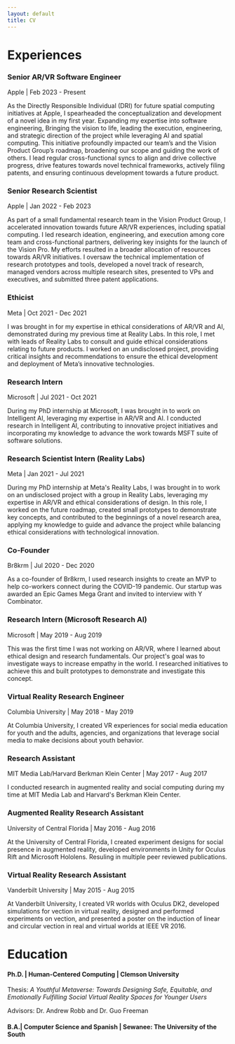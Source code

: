 ```yaml
---
layout: default
title: CV
---
```


<div class="cv-container">
    <h1>Experiences</h1>
    <div class="experience">
        <h3>Senior AR/VR Software Engineer</h3>
        <p>Apple | Feb 2023 - Present </p>
        <p>
            As the Directly Responsible Individual (DRI) for future spatial computing initiatives at Apple, I spearheaded the conceptualization and development of a novel idea in my first year. Expanding my expertise into software engineering, Bringing the vision to life, leading the execution, engineering, and strategic direction of the project while leveraging AI and spatial computing. This initiative profoundly impacted our team’s and the Vision Product Group’s roadmap, broadening our scope and guiding the work of others. I lead regular cross-functional syncs to align and drive collective progress, drive features towards novel technical frameworks, actively filing patents, and ensuring continuous development towards a future product.
        </p>
    </div>
    <div class="experience">
        <h3>Senior Research Scientist</h3>
        <p>Apple | Jan 2022 - Feb 2023 </p>
        <p>
            As part of a small fundamental research team in the Vision Product Group, I accelerated innovation towards future AR/VR experiences, including spatial computing. I led research ideation, engineering, and execution among core team and cross-functional partners, delivering key insights for the launch of the Vision Pro. My efforts resulted in a broader allocation of resources towards AR/VR initiatives. I oversaw the technical implementation of research prototypes and tools, developed a novel track of research, managed vendors across multiple research sites, presented to VPs and executives, and submitted three patent applications.
        </p>
    </div>
    <div class="experience">
        <h3>Ethicist</h3>
        <p>Meta | Oct 2021 - Dec 2021 </p>
        <p>
            I was brought in for my expertise in ethical considerations of AR/VR and AI, demonstrated during my previous time at Reality Labs. In this role, I met with leads of Reality Labs to consult and guide ethical considerations relating to future products. I worked on an undisclosed project, providing critical insights and recommendations to ensure the ethical development and deployment of Meta’s innovative technologies.
        </p>
    </div>
    <div class="experience">
        <h3>Research Intern</h3>
        <p>Microsoft | Jul 2021 - Oct 2021 </p>
        <p>
            During my PhD internship at Microsoft, I was brought in to work on Intelligent AI, leveraging my expertise in AR/VR and AI. I conducted research in Intelligent AI, contributing to innovative project initiatives and incorporating my knowledge to advance the work towards MSFT suite of software solutions.
        </p>
    </div>
    <div class="experience">
        <h3>Research Scientist Intern (Reality Labs)</h3>
        <p>Meta | Jan 2021 - Jul 2021 </p>
        <p>
            During my PhD internship at Meta's Reality Labs, I was brought in to work on an undisclosed project with a group in Reality Labs, leveraging my expertise in AR/VR and ethical considerations of design. In this role, I worked on the future roadmap, created small prototypes to demonstrate key concepts, and contributed to the beginnings of a novel research area, applying my knowledge to guide and advance the project while balancing ethical considerations with technological innovation.
        </p>
    </div>
    <div class="experience">
        <h3>Co-Founder</h3>
        <p>Br8krm | Jul 2020 - Dec 2020 </p>
        <p>
            As a co-founder of Br8krm, I used research insights to create an MVP to help co-workers connect during the COVID-19 pandemic. Our startup was awarded an Epic Games Mega Grant and invited to interview with Y Combinator.
        </p>
    </div>
    <div class="experience">
        <h3>Research Intern (Microsoft Research AI)</h3>
        <p>Microsoft | May 2019 - Aug 2019 </p>
        <p>
            This was the first time I was not working on AR/VR, where I learned about ethical design and research fundamentals. Our project's goal was to investigate ways to increase empathy in the world. I researched initiatives to achieve this and built prototypes to demonstrate and investigate this concept.
        </p>
    </div>
    <div class="experience">
        <h3>Virtual Reality Research Engineer</h3>
        <p>Columbia University | May 2018 - May 2019 </p>
        <p>
            At Columbia University, I created VR experiences for social media education for youth and the adults, agencies, and organizations that leverage social media to make decisions about youth behavior.
        </p>
    </div>
    <div class="experience">
        <h3>Research Assistant</h3>
        <p>MIT Media Lab/Harvard Berkman Klein Center | May 2017 - Aug 2017</p>
        <p>
            I conducted research in augmented reality and social computing during my time at MIT Media Lab and Harvard's Berkman Klein Center.
        </p>
    </div>
    <div class="experience">
        <h3>Augmented Reality Research Assistant</h3>
        <p>University of Central Florida | May 2016 - Aug 2016</p>
        <p>
            At the University of Central Florida, I created experiment designs for social presence in augmented reality, developed environments in Unity for Oculus Rift and Microsoft Hololens. Resuling in multiple peer reviewed publications. 
        </p>
    </div>
 <div class="experience">
       <h3>Virtual Reality Research Assistant</h3>
       <p>Vanderbilt University | May 2015 - Aug 2015</p>
       <p>
           At Vanderbilt University, I created VR worlds with Oculus DK2, developed simulations for vection in virtual reality, designed and performed experiments on vection, and presented a poster on the induction of linear and circular vection in real and virtual worlds at IEEE VR 2016.
       </p>
   </div>

  <h1>Education</h1>
<div class="education">
        <h4>Ph.D. | Human-Centered Computing | Clemson University</h4>
        <p>
			Thesis: <i> A Youthful Metaverse: Towards Designing Safe, Equitable, and Emotionally Fulfilling Social Virtual Reality Spaces for Younger Users </i>
        </p>
        <p> Advisors: Dr. Andrew Robb and Dr. Guo Freeman
        <h4>B.A.| Computer Science and Spanish | Sewanee: The University of the South</h4>
      
